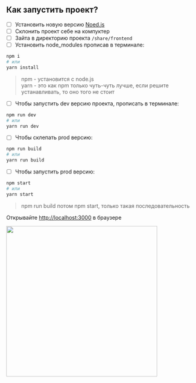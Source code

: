 ## Как запустить проект?

- [ ] Установить новую версию [Noed.js](https://nodejs.org/uk/)
- [ ] Склонить проект себе на компуктер
- [ ] Зайта в директорию проекта ```/share/frontend```
- [ ] Установить node_modules прописав в терминале:

```bash
npm i
# или
yarn install
```

> npm - установится с node.js   
> yarn - это как npm только чуть-чуть лучше, если решите устанавливать, то оно того не стоит


- [ ] Чтобы запустить dev версию проекта, прописать в терминале:

```bash
npm run dev
# или
yarn run dev
```

- [ ] Чтобы склепать prod версию:

```bash
npm run build
# или
yarn run build
```

- [ ] Чтобы запустить prod версию:

```bash
npm start
# или
yarn start
```

> npm run build потом npm start, только такая последовательность


Открывайте [http://localhost:3000](http://localhost:3000) в браузере


<img width="400" src="https://i.pinimg.com/originals/1e/b6/62/1eb6625adf1d63d969a72bd80cc593ba.jpg">
